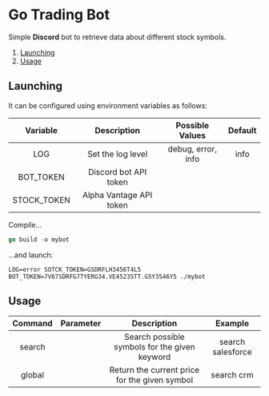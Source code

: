 # Go Trading Bot

Simple **Discord** bot to retrieve data about different stock symbols.

1. [Launching](#launching)
1. [Usage](#usage)
## Launching
It can be configured using environment variables as follows:

|   Variable  |       Description       |   Possible Values  | Default |
|:-----------:|:-----------------------:|:------------------:|:-------:|
| LOG         | Set the log level       | debug, error, info | info    |
| BOT_TOKEN   | Discord bot API token   |                    |         |
| STOCK_TOKEN | Alpha Vantage API token |                    |         |

Compile...
```go
go build -o mybot
```
...and launch:
```shell
LOG=error SOTCK_TOKEN=GSDRFLH3456T4L5 BOT_TOKEN=7V67SDRFG7TYERG34.VE45235TT.G5Y3546Y5 ./mybot
```

## Usage
| Command | Parameter |                  Description                  |      Example      |
|:-------:|:---------:|:---------------------------------------------:|:-----------------:|
| search  | <keyword> | Search possible symbols for the given keyword | search salesforce |
| global  | <symbol>  | Return the current price for the given symbol | search crm        |